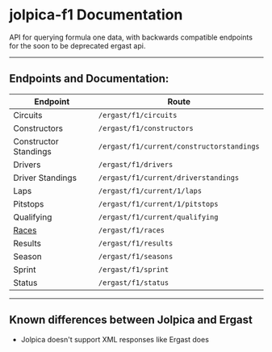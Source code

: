 # jolpica-f1 Documentation

API for querying formula one data, with backwards compatible endpoints for the soon to be deprecated ergast api.

---

## Endpoints and Documentation:

| Endpoint | Route |
|-----|-----|
| Circuits | `/ergast/f1/circuits` |
| Constructors | `/ergast/f1/constructors`|
| Constructor Standings | `/ergast/f1/current/constructorstandings`|
| Drivers | `/ergast/f1/drivers`|
| Driver Standings | `/ergast/f1/current/driverstandings`|
| Laps | `/ergast/f1/current/1/laps`|
| Pitstops | `/ergast/f1/current/1/pitstops`|
| Qualifying | `/ergast/f1/current/qualifying`|
| [Races](/docs/races.md) | `/ergast/f1/races`|
| Results | `/ergast/f1/results`|
| Season | `/ergast/f1/seasons`|
| Sprint | `/ergast/f1/sprint`|
| Status |  `/ergast/f1/status`|

---

## Known differences between Jolpica and Ergast

- Jolpica doesn't support XML responses like Ergast does


